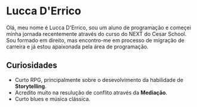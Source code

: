 # Lucca D'Errico

Olá, meu nome é Lucca D'Errico, sou um aluno de programação e começei minha jornada recentemente
através do curso do NEXT do Cesar School.
Sou formado em direito, mas encontro-me em processo de migração de carreira e já estou apaixonada pela
área de programação.

## Curiosidades

* Curto RPG, principalmente sobre o desevolvimento da habilidade de **Storytelling**.
* Acredito muito na resulução de conflito através da **Mediação**.
* Curto blues e música clássica.
